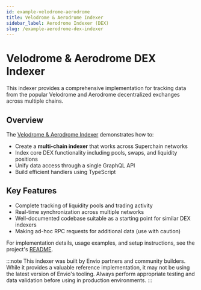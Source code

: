 ```yaml
---
id: example-velodrome-aerodrome
title: Velodrome & Aerodrome Indexer
sidebar_label: Aerodrome Indexer (DEX)
slug: /example-aerodrome-dex-indexer
---
```


# Velodrome & Aerodrome DEX Indexer

This indexer provides a comprehensive implementation for tracking data from the popular Velodrome and Aerodrome decentralized exchanges across multiple chains.

## Overview

The [Velodrome & Aerodrome Indexer](https://github.com/enviodev/velodrome-indexer) demonstrates how to:

- Create a **multi-chain indexer** that works across Superchain networks
- Index core DEX functionality including pools, swaps, and liquidity positions
- Unify data access through a single GraphQL API
- Build efficient handlers using TypeScript

## Key Features

- Complete tracking of liquidity pools and trading activity
- Real-time synchronization across multiple networks
- Well-documented codebase suitable as a starting point for similar DEX indexers
- Making ad-hoc RPC requests for additional data (use with caution)

For implementation details, usage examples, and setup instructions, see the project's [README](https://github.com/enviodev/velodrome-indexer/blob/main/README.md).

:::note
This indexer was built by Envio partners and community builders. While it provides a valuable reference implementation, it may not be using the latest version of Envio's tooling. Always perform appropriate testing and data validation before using in production environments.
:::
